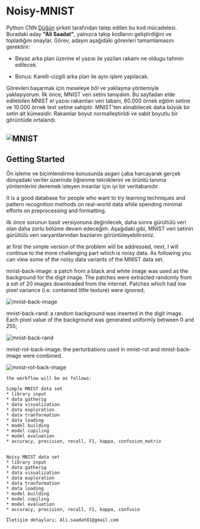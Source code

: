 # Noisy-MNIST
Python CNN
[Düğün](https://dugun.com/) şirketi tarafından talep edilen bu kod mücadelesi. Buradaki aday __"Ali Saadat"__, yalnızca takip kodlarını geliştirdiğini ve topladığını onaylar. Görev, adayın aşağıdaki görevleri tamamlamasını gerektirir:


* Beyaz arka plan üzerine el yazısı ile yazilan rakamı ne oldugu tahmin edilecek.

* Bonus: Karelli-cizgili arka plan ile aynı işlem yapılacak.

Görevleri başarmak için meseleye böl ve yaklaşma yöntemiyle yaklaşıyorum. İlk önce, MNIST veri setini tanıyalım. Bu sayfadan elde edilebilen MNIST el yazısı rakamları veri tabanı, 60.000 örnek eğitim setine ve 10.000 örnek test setine sahiptir. MNIST'ten alınabilecek daha büyük bir setin alt kümesidir. Rakamlar boyut normalleştirildi ve sabit boyutlu bir görüntüde ortalandı.

![MNIST](https://3qeqpr26caki16dnhd19sv6by6v-wpengine.netdna-ssl.com/wp-content/uploads/2019/02/Plot-of-a-Subset-of-Images-from-the-MNIST-Dataset.png)
---
## Getting Started
Ön işleme ve biçimlendirme konusunda asgari çaba harcayarak gerçek dünyadaki veriler üzerinde öğrenme tekniklerini ve örüntü tanıma yöntemlerini denemek isteyen insanlar için iyi bir veritabanıdır.

It is a good database for people who want to try learning techniques and pattern recognition methods on real-world data while spending minimal efforts on preprocessing and formatting.


ilk önce sorunun basit versiyonuna değinilecek, daha sonra gürültülü veri olan daha zorlu bölüme devam edeceğim. Aşağıdaki gibi, MNIST veri setinin gürültülü veri varyantlarından bazılarını görüntüleyebilirsiniz.

at first the simple version of the problem will be addressed, next, I will continue to the more challenging part which is noisy data. As following you can view some of the noisy data variants of the MNIST data set. 


mnist-back-image: a patch from a black and white image was used as the background for the digit image. The patches were extracted randomly from a set of 20 images downloaded from the internet. Patches which had low pixel variance (i.e. contained little texture) were ignored;

![mnist-back-image](https://sites.google.com/a/lisa.iro.umontreal.ca/public_static_twiki/_/rsrc/1392048832517/variations-on-the-mnist-digits/mnist_back_image.png)

mnist-back-rand: a random background was inserted in the digit image. Each pixel value of the background was generated uniformly between 0 and 255;

![mnist-back-rand](https://sites.google.com/a/lisa.iro.umontreal.ca/public_static_twiki/_/rsrc/1392048835888/variations-on-the-mnist-digits/mnist_back_random.png)

mnist-rot-back-image: the perturbations used in mnist-rot and mnist-back-image were combined.

![mnist-rot-back-image](https://sites.google.com/a/lisa.iro.umontreal.ca/public_static_twiki/_/rsrc/1392048838794/variations-on-the-mnist-digits/mnist_rot_back_image.png)

```
the workflow will be as follows:

Simple MNIST data set
* library input
* data gatherig
* data visualization
* data exploration
* data tranformation
* data loading
* model building
* model copiling
* model evaluation
* accuracy, precision, recall, F1, kappa, confusion_matrix


Noisy MNIST data set
* library input
* data gatherig
* data visualization
* data exploration
* data tranformation
* data loading
* model building
* model copiling
* model evaluation
* accuracy, precision, recall, F1, kappa, confusio

İletişim detayları: Ali.saadat81@gmail.com
